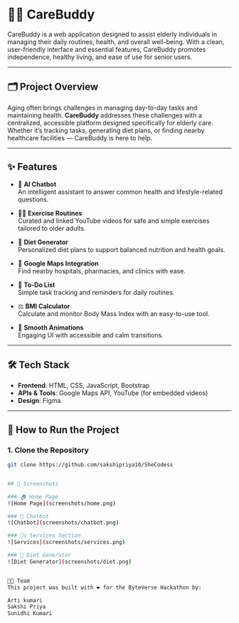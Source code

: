  # 🧓💙 CareBuddy

CareBuddy is a web application designed to assist elderly individuals in managing their daily routines, health, and overall well-being. With a clean, user-friendly interface and essential features, CareBuddy promotes independence, healthy living, and ease of use for senior users.

---

## 🗂️ Project Overview

Aging often brings challenges in managing day-to-day tasks and maintaining health. **CareBuddy** addresses these challenges with a centralized, accessible platform designed specifically for elderly care. Whether it’s tracking tasks, generating diet plans, or finding nearby healthcare facilities — CareBuddy is here to help.

---

## ✨ Features

- 🧠 **AI Chatbot**  
  An intelligent assistant to answer common health and lifestyle-related questions.

- 🧘‍♂️ **Exercise Routines**  
  Curated and linked YouTube videos for safe and simple exercises tailored to older adults.

- 🥗 **Diet Generator**  
  Personalized diet plans to support balanced nutrition and health goals.

- 📍 **Google Maps Integration**  
  Find nearby hospitals, pharmacies, and clinics with ease.

- 📝 **To-Do List**  
  Simple task tracking and reminders for daily routines.

- ⚖️ **BMI Calculator**  
  Calculate and monitor Body Mass Index with an easy-to-use tool.

- 🎨 **Smooth Animations**  
  Engaging UI with accessible and calm transitions.

---

## 🛠️ Tech Stack

- **Frontend**: HTML, CSS, JavaScript, Bootstrap  
- **APIs & Tools**: Google Maps API, YouTube (for embedded videos)  
- **Design**: Figma

---

## 🚀 How to Run the Project

### 1. Clone the Repository

```bash
git clone https://github.com/sakshipriya10/SheCodess


## 📸 Screenshots

### 🏠 Home Page
![Home Page](screenshots/home.png)

### 💬 Chatbot
![Chatbot](screenshots/chatbot.png)

### 🧘‍♀️ Services Section
![Services](screenshots/services.png)

### 🥗 Diet Generator
![Diet Generator](screenshots/diet.png)


🧑‍💻 Team
This project was built with ❤️ for the ByteVerse Hackathon by:

Arti kumari
Sakshi Priya
Sunidhi Kumari